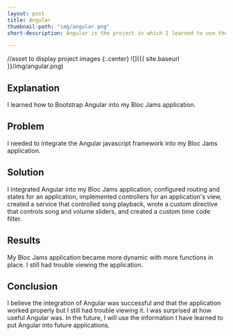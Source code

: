 ```yaml
---
layout: post
title: Angular
thumbnail-path: "img/angular.png"
short-description: Angular is the project in which I learned to use the Angular Javascript framework.

---
```

//asset to display project images
{:.center}
![]({{ site.baseurl }}/img/angular.png)

## Explanation

I learned how to Bootstrap Angular into my Bloc Jams application.

## Problem

I needed to integrate the Angular javascript framework into my Bloc Jams application.

## Solution
I integrated Angular into my Bloc Jams application, configured routing and states for an application, implemented controllers for an application's view, created a service that controlled song playback, wrote a custom directive that controls song and volume sliders, and created a custom time code filter.


## Results

My Bloc Jams application became more dynamic with more functions in place. I still had trouble viewing the application.


## Conclusion

I believe the integration of Angular was successful and that the application worked properly but I still had trouble viewing it. I was surprised at how useful Angular was. In the future, I will use the information I have learned to put Angular into future applications.

